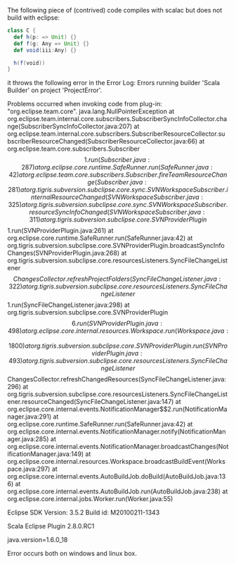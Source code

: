The following piece of (contrived) code compiles with scalac but does not build with eclipse:
```scala
class C {
  def h(p: => Unit) {}
  def f(g: Any => Unit) {}
  def void(iii:Any) {}

  h(f(void))
}
```

it throws the following error in the Error Log:
Errors running builder 'Scala Builder' on project 'ProjectError'.

Problems occurred when invoking code from plug-in: "org.eclipse.team.core".
java.lang.NullPointerException
at org.eclipse.team.internal.core.subscribers.SubscriberSyncInfoCollector.change(SubscriberSyncInfoCollector.java:207)
at org.eclipse.team.internal.core.subscribers.SubscriberResourceCollector.subscriberResourceChanged(SubscriberResourceCollector.java:66)
at org.eclipse.team.core.subscribers.Subscriber$$1.run(Subscriber.java:287)
at org.eclipse.core.runtime.SafeRunner.run(SafeRunner.java:42)
at org.eclipse.team.core.subscribers.Subscriber.fireTeamResourceChange(Subscriber.java:281)
at org.tigris.subversion.subclipse.core.sync.SVNWorkspaceSubscriber.internalResourceChanged(SVNWorkspaceSubscriber.java:325)
at org.tigris.subversion.subclipse.core.sync.SVNWorkspaceSubscriber.resourceSyncInfoChanged(SVNWorkspaceSubscriber.java:311)
at org.tigris.subversion.subclipse.core.SVNProviderPlugin$$1.run(SVNProviderPlugin.java:261)
at org.eclipse.core.runtime.SafeRunner.run(SafeRunner.java:42)
at org.tigris.subversion.subclipse.core.SVNProviderPlugin.broadcastSyncInfoChanges(SVNProviderPlugin.java:268)
at org.tigris.subversion.subclipse.core.resourcesListeners.SyncFileChangeListener$$ChangesCollector.refreshProjectFolders(SyncFileChangeListener.java:322)
at org.tigris.subversion.subclipse.core.resourcesListeners.SyncFileChangeListener$$1.run(SyncFileChangeListener.java:298)
at org.tigris.subversion.subclipse.core.SVNProviderPlugin$$6.run(SVNProviderPlugin.java:498)
at org.eclipse.core.internal.resources.Workspace.run(Workspace.java:1800)
at org.tigris.subversion.subclipse.core.SVNProviderPlugin.run(SVNProviderPlugin.java:493)
at org.tigris.subversion.subclipse.core.resourcesListeners.SyncFileChangeListener$$ChangesCollector.refreshChangedResources(SyncFileChangeListener.java:296)
at org.tigris.subversion.subclipse.core.resourcesListeners.SyncFileChangeListener.resourceChanged(SyncFileChangeListener.java:147)
at org.eclipse.core.internal.events.NotificationManager$$2.run(NotificationManager.java:291)
at org.eclipse.core.runtime.SafeRunner.run(SafeRunner.java:42)
at org.eclipse.core.internal.events.NotificationManager.notify(NotificationManager.java:285)
at org.eclipse.core.internal.events.NotificationManager.broadcastChanges(NotificationManager.java:149)
at org.eclipse.core.internal.resources.Workspace.broadcastBuildEvent(Workspace.java:297)
at org.eclipse.core.internal.events.AutoBuildJob.doBuild(AutoBuildJob.java:136)
at org.eclipse.core.internal.events.AutoBuildJob.run(AutoBuildJob.java:238)
at org.eclipse.core.internal.jobs.Worker.run(Worker.java:55)


Eclipse SDK
Version: 3.5.2
Build id: M20100211-1343

Scala Eclipse Plugin	2.8.0.RC1

java.version=1.6.0_18

Error occurs both on windows and linux box.
